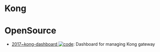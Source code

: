 # Kong

# OpenSource

- [2017~kong-dashboard ![code](https://ng-tech.icu/assets/code.svg)](https://github.com/PGBI/kong-dashboard): Dashboard for managing Kong gateway
